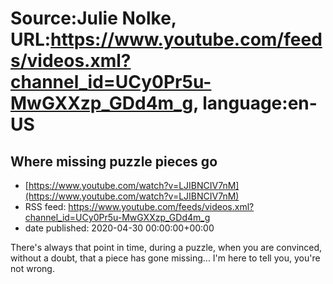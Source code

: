 # Source:Julie Nolke, URL:https://www.youtube.com/feeds/videos.xml?channel_id=UCy0Pr5u-MwGXXzp_GDd4m_g, language:en-US

## Where missing puzzle pieces go
 - [https://www.youtube.com/watch?v=LJIBNCIV7nM](https://www.youtube.com/watch?v=LJIBNCIV7nM)
 - RSS feed: https://www.youtube.com/feeds/videos.xml?channel_id=UCy0Pr5u-MwGXXzp_GDd4m_g
 - date published: 2020-04-30 00:00:00+00:00

There's always that point in time, during a puzzle, when you are convinced, without a doubt, that a piece has gone missing... I'm here to tell you, you're not wrong.

